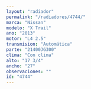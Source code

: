 ```yaml
---
layout: "radiador"
permalink: "/radiadores/4744/"
marca: "Nissan"
modelo: "X Trail"
ano: "2013"
motor: "L4 2.5"
transmision: "Automática"
parte: "21400JG300"
clima: "Con clima"
alto: "17 3/4"
ancho: "27"
observaciones: ""
id: "4744"
---
```


